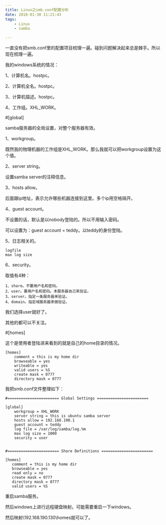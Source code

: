 ```yaml
---
title: Linux之smb.conf配置分析
date: 2018-01-30 11:21:43
tags:
	- Linux
	- samba

---
```




一直没有把smb.conf里的配置项目梳理一遍。碰到问题解决起来总是棘手。所以现在梳理一遍。

我的windows系统的情况：

1、计算机名。hostpc。

2、计算机全名。hostpc。

3、计算机描述。hostpc。

4、工作组。XHL_WORK。



#[global]

samba服务器的全局设置，对整个服务器有效。

1、workgroup。

既然我的物理机器的工作组是XHL_WORK。那么我就可以把workgroup设置为这个值。

2、server string。

设置samba server的注释信息。

3、hosts allow。

后面跟ip地址，表示允许哪些机器连接到这里。多个ip用空格隔开。

4、guest account。

不设置的话，默认是以nobody登陆的。所以不用输入密码。

可以设置为：guest account = teddy。以teddy的身份登陆。

5、日志相关的。

```
logfile
max log size
```

6、security。

取值有4种：

```
1、share。不要用户名和密码。
2、user。要用户名和密码。本服务器自己来验证。
3、server。指定一条服务器来验证。
4、domain。指定域服务器来做验证。
```

我们选择user就好了。

其他的都可以不关注。

#[homes]

这个是使用者登陆进来看到的就是自己的home目录的情况。

```
[homes]
	comment = this is my home dir
	browseable = yes
	writeable = yes
	valid users = %S
	create mask = 0777 
    directory mask = 0777
```

我把smb.conf文件整理如下：

```
#======================= Global Settings =======================

[global]
    workgroup = XHL_WORK
    server string = this is ubuntu samba server
    hosts allow = 192.168.190.1
    guest account = teddy
    log file = /var/log/samba/log.%m
    max log size = 1000
    security = user


#======================= Share Definitions =======================

[homes]
   comment = this is my home dir
   browseable = yes
   read only = no
   create mask = 0777
   directory mask = 0777
   valid users = %S
```

重启samba服务。

然后windows上进行远程硬盘映射。可能需要重启一下windows。

然后映射\\192.168.190.130\homes就可以了。




